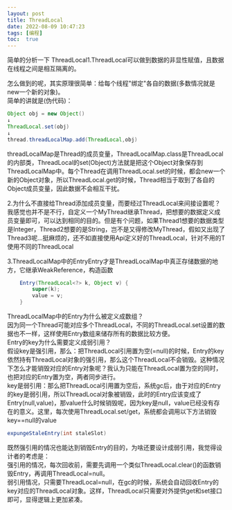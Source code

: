 ```yaml
---
layout: post
title: ThreadLocal
date: 2022-08-09 10:47:23
tags: [编程]
toc:  true
---
```

简单的分析一下 ThreadLocal1.ThreadLocal可以做到数据的非显性赋值，且数据在线程之间是相互隔离的。  

怎么做到的呢，其实原理很简单：给每个线程"绑定"各自的数据(多数情况就是new一个新的对象)。  
简单的讲就是(伪代码)：  
```java
Object obj = new Object()
↓
ThreadLocal.set(obj)
↓
thread.threadLocalMap.add(ThreadLocal,obj)
```
threadLocalMap是Thread的成员变量，ThreadLocalMap.class是ThreadLocal的内部类，ThreadLocal的set(Object)方法就是把这个Object对象保存到ThreadLocalMap中。每个Thread在调用ThreadLocal.set的时候，都会new一个新的Object对象，所以ThreadLocal.get的时候，Thread相当于取到了各自的Object成员变量，因此数据不会相互干扰。

2.为什么不直接给Thread添加成员变量，而要经过ThreadLocal来间接设置呢？我感觉也并不是不行，自定义一个MyThread继承Thread，把想要的数据定义成员变量即可，可以达到相同的目的。但是有个问题，如果Thread1想要的数据类型是Integer，Thread2想要的是String，岂不是又得修改MyThread，假如又出现了Thread3呢...挺麻烦的，还不如直接使用Api定义好的ThreadLocal，针对不用的T使用不同的ThreadLocal<T>  

3.ThreadLocalMap中的EntryEntry才是ThreadLocalMap中真正存储数据的地方，它继承WeakReference，构造函数  
```java
    Entry(ThreadLocal<?> k, Object v) {
        super(k);
        value = v;
    }
```
ThreadLocalMap中的Entry为什么被定义成数组？  
因为同一个Thread可能对应多个ThreadLocal，不同的ThreadLocal.set设置的数据也不一样，这样使用Entry数组来储存所有的数据比较方便。  
Entry的key为什么需要定义成弱引用？  
假设key是强引用，那么：把ThreadLocal引用置为空(=null)的时候，Entry的key依然持有ThreadLocal对象的强引用，那么这个ThreadLocal不会销毁。这种情况下怎么才能销毁对应的Entry对象呢？我认为只能在ThreadLocal置为空的同时，也把对应的Entry置为空，两者同步进行。  
key是弱引用：那么把ThreadLocal引用置为空后，系统gc后，由于对应的Entry的key是弱引用，所以ThreadLocal对象被销毁，此时的Entry应该变成了Entry(null,value)，那value什么时候销毁呢，因为key是null，value已经没有存在的意义。这里，每次使用ThreadLocal.set/get，系统都会调用以下方法销毁key==null的value  
```java
expungeStaleEntry(int staleSlot)
```
既然强引用的情况也能达到销毁Entry的目的，为啥还要设计成弱引用，我觉得设计者的考虑是：  
强引用的情况，每次回收前，需要先调用一个类似ThreadLocal.clear()的函数销毁Entry，再调用ThreadLocal=null。  
弱引用情况，只需要ThreadLocal=null，在gc的时候，系统会自动回收Entry的key对应的ThreadLocal对象。这样，ThreadLocal只需要对外提供get和set接口即可，显得逻辑上更加紧凑。
